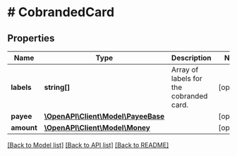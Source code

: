# # CobrandedCard

## Properties

Name | Type | Description | Notes
------------ | ------------- | ------------- | -------------
**labels** | **string[]** | Array of labels for the cobranded card. | [optional]
**payee** | [**\OpenAPI\Client\Model\PayeeBase**](PayeeBase.md) |  | [optional]
**amount** | [**\OpenAPI\Client\Model\Money**](Money.md) |  | [optional]

[[Back to Model list]](../../README.md#models) [[Back to API list]](../../README.md#endpoints) [[Back to README]](../../README.md)
